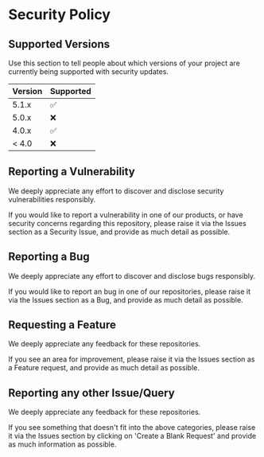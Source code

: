 # Security Policy

## Supported Versions

Use this section to tell people about which versions of your project are
currently being supported with security updates.

| Version | Supported          |
| ------- | ------------------ |
| 5.1.x   | :white_check_mark: |
| 5.0.x   | :x:                |
| 4.0.x   | :white_check_mark: |
| < 4.0   | :x:                |

## Reporting a Vulnerability

We deeply appreciate any effort to discover and disclose security vulnerabilities responsibly.

If you would like to report a vulnerability in one of our products, or have security concerns regarding this repository, please raise it via the Issues section as a Security Issue, and provide as much detail as possible.


## Reporting a Bug

We deeply appreciate any effort to discover and disclose bugs responsibly.

If you would like to report an bug in one of our repositories, please raise it via the Issues section as a Bug, and provide as much detail as possible.


## Requesting a Feature

We deeply appreciate any feedback for these repositories.

If you see an area for improvement, please raise it via the Issues section as a Feature request, and provide as much detail as possible.


## Reporting any other Issue/Query

We deeply appreciate any feedback for these repositories.

If you see something that doesn't fit into the above categories, please raise it via the Issues section by clicking on 'Create a Blank Request' and provide as much information as possible.
